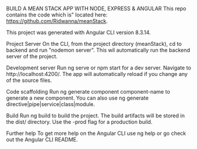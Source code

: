 BUILD A MEAN STACK APP WITH NODE, EXPRESS & ANGULAR
This repo contains the code which is" located here: https://github.com/Ridwanna/meanStack.

This project was generated with Angular CLI version 8.3.14.

Project Server
On the CLI, from the project directory (meanStack), cd to backend and run "nodemon server". This wil automatically run the backend server of the project.

Development server
Run ng serve or npm start for a dev server. Navigate to http://localhost:4200/. The app will automatically reload if you change any of the source files.

Code scaffolding
Run ng generate component component-name to generate a new component. You can also use ng generate directive|pipe|service|class|module.

Build
Run ng build to build the project. The build artifacts will be stored in the dist/ directory. Use the -prod flag for a production build.

Further help
To get more help on the Angular CLI use ng help or go check out the Angular CLI README.